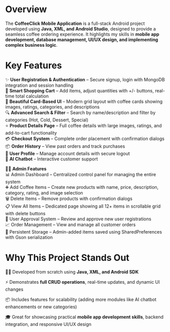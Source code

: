 # Overview

The **CoffeeClick Mobile Application** is a full-stack Android project developed using **Java, XML, and Android Studio**, designed to provide a seamless coffee ordering experience. It highlights my skills in **mobile app development, database management, UI/UX design, and implementing complex business logic**.

# Key Features

✨ **User Registration & Authentication** – Secure signup, login with MongoDB integration and session handling  
🛒 **Smart Shopping Cart** – Add items, adjust quantities with +/- buttons, real-time total calculation  
📱 **Beautiful Card-Based UI** – Modern grid layout with coffee cards showing images, ratings, categories, and descriptions  
🔍 **Advanced Search & Filter** – Search by name/description and filter by categories (Hot, Cold, Dessert, Special)  
⭐ **Product Details Page** – Full coffee details with large images, ratings, and add-to-cart functionality  
💳 **Checkout System** – Complete order placement with confirmation dialogs  
📦 **Order History** – View past orders and track purchases  
👤 **User Profile** – Manage account details with secure logout  
🤖 **AI Chatbot** – Interactive customer support  

👨‍💼 **Admin Features**  
📊 Admin Dashboard – Centralized control panel for managing the entire system  
➕ Add Coffee Items – Create new products with name, price, description, category, rating, and image selection  
🗑️ Delete Items – Remove products with confirmation dialogs  
📋 View All Items – Dedicated page showing all 12+ items in scrollable grid with delete buttons  
👥 User Approval System – Review and approve new user registrations  
📈 Order Management – View and manage all customer orders  
💾 Persistent Storage – Admin-added items saved using SharedPreferences with Gson serialization  

# Why This Project Stands Out

👨‍💻 Developed from scratch using **Java, XML, and Android SDK**  

⚡ Demonstrates **full CRUD operations**, real-time updates, and dynamic UI changes  

📦 Includes features for scalability (adding more modules like AI chatbot enhancements or new categories)  

🎓 Great for showcasing practical **mobile app development skills**, backend integration, and responsive UI/UX design  
